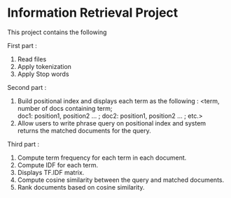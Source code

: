 # Information Retrieval Project
This project contains the following

First part : 
1. Read files 
2. Apply tokenization 
3. Apply Stop words
 
Second part : 
1. Build positional index and displays each term as the following :
  <term, number of docs containing term;  
    doc1: position1, position2 … ;
    doc2: position1, position2 … ;
  etc.>
2. Allow users to write phrase query on positional index and system returns the 
matched documents for the query.

Third part : 
1. Compute term frequency for each term in each document.
2. Compute IDF for each term.
3. Displays TF.IDF matrix.
4. Compute cosine similarity between the query and matched documents.
5. Rank documents based on cosine similarity.
